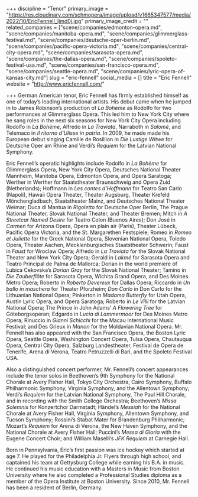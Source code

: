 +++
discipline = "Tenor"
primary_image = "https://res.cloudinary.com/schmopera/image/upload/v1665347577/media/2022/10/EricFennell_ljmd0j.jpg"
primary_image_credit = ""
related_companies = ["scene/companies/edmonton-opera.md", "scene/companies/manitoba-opera.md", "scene/companies/glimmerglass-festival.md", "scene/companies/deutsche-oper-berlin.md", "scene/companies/pacific-opera-victoria.md", "scene/companies/central-city-opera.md", "scene/companies/sarasota-opera.md", "scene/companies/the-dallas-opera.md", "scene/companies/spoleto-festival-usa.md", "scene/companies/san-francisco-opera.md", "scene/companies/seattle-opera.md", "scene/companies/lyric-opera-of-kansas-city.md"]
slug = "eric-fennell"
social_media = []
title = "Eric Fennell"
website = "http://www.ericfennell.com/"

+++
German American tenor, Eric Fennell has firmly established himself as one of today’s leading international artists.  His debut came when he jumped in to James Robinson’s production of _La Bohème_ as Rodolfo for two performances at Glimmerglass Opera. This led him to New York City where he sang roles in the next six seasons for New York City Opera including Rodolfo in _La Bohème_, Alfredo in _La Traviata_, Narraboth in _Salomé_, and Telemaco in _Il ritorno d’Ulisse in patria_.  In 2009, he made made his European debut singing Camille de Rosillion in _Die Lustige Witwe_ for Deutsche Oper am Rhine and Verdi’s _Requiem_ for the Latvian National Symphony.

Eric Fennell’s operatic highlights include Rodolfo in _La Bohème_ for Glimmerglass Opera, New York City Opera, Deutsches National Theater Mannheim, Manitoba Opera, Edmonton Opera, and Opera Saratoga; Werther in Werther for Staatstheater Braunschweig and Opera Zuid (Netherlands); Hoffmann in _Les contes d’Hoffmann_ for Teatro San Carlo (Napoli), Hawaii Opera Theater, Theater Augsburg, Theater Krefeld Mönchengladbach, Staatstheater Mainz, and Deutsches National Theater Weimar; Duca di Mantua in _Rigoletto_ for Deutsche Oper Berlin, The Prague National Theater, Slovak National Theater, and Theater Bremen; Mitch in _A Streetcar Named Desire_ for Teatro Colon (Buenos Aires); Don José in _Carmen_ for Arizona Opera, Opera en plain air (Paris), Theater Lübeck, Pacific Opera Victoria, and the St. Margarethen Festspiele; Romeo in _Romeo et Juliette_ for the Greek National Opera, Slovenian National Opera, Toledo Opera, Theater Aachen, Mecklenburgisches Staatstheater Schwerin; Faust in _Faust_ for Wroclaw Opera; Alfredo in _La Traviata_ for the Slovak National Theater and New York City Opera; Gerald in _Lakmé_ for Sarasota Opera and Teatro Principal de Palma de Mallorca; Dorian in the world premiere of Lubica Cekovska’s _Dorian Gray_ for the Slovak National Theater; Tamino in _Die Zauberflöte_ for Sarasota Opera, Wichita Grand Opera, and Des Moines Metro Opera; Roberto in _Roberto Devereux_ for Dallas Opera; Riccardo in _Un ballo in maschera_ for Theater Pforzheim; _Don Carlo_ in Don Carlo for the Lithuanian National Opera; Pinkerton in _Madama Butterfly_ for Utah Opera, Austin Lyric Opera, and Opera Saratoga; Roberto in _Le Villi_ for the Latvian National Opera; The Prince in John Adams’ _A Flowering Tree_ for Göteborgsoperan; Edgardo in _Lucia di Lammermoor_ for Des Moines Metro Opera; Rinuccio in _Gianni Schicchi_ for the Macau International Music Festival; and Des Grieux in _Manon_ for the Moldavian National Opera.  Mr. Fennell has also appeared with the San Francisco Opera, the Boston Lyric Opera, Seattle Opera, Washington Concert Opera,  Tulsa Opera, Chautauqua Opera, Central City Opera, Salzburg Landestheater, Festival de Opera de Tenerife, Arena di Verona, Teatro Petruzzelli di Bari, and the Spoleto Festival USA.

Also a distinguished concert performer, Mr. Fennell’s concert appearances include the tenor solos in Beethoven’s 9th Symphony for the National Chorale at Avery Fisher Hall, Tokyo City Orchestra, Cairo Symphony, Buffalo Philharmonic Symphony, Virginia Symphony, and the Allentown Symphony; Verdi’s _Requiem_ for the Latvian National Symphony, The Paul Hill Chorale, and in recording with the Smith College Orchestra; Beethoven’s _Missa Solemnis_ for Konzertchor Darmstadt; Händel’s _Messiah_ for the National Chorale at Avery Fisher Hall, Virginia Symphony, Allentown Symphony, and Tucson Symphony; Rossini’s Stabat Mater for Brandenburg Philharmonic; Mozart’s _Requiem_ for Arena di Verona, the New Haven Symphony, and the National Chorale at Avery Fisher Hall; Puccini’s _Messa di Gloria_ with the Eugene Concert Choir; and William Maselli’s _JFK Requiem_ at Carnegie Hall.

Born in Pennsylvania, Eric’s first passion was ice hockey which started at age 7.  He played for the Philadelphia Jr. Flyers through high school, and captained his team at Gettysburg College while earning his B.A. in music.  He continued his music education with a Masters in Music from Boston University where he also completed a Professional Studies diploma as a member of the Opera Institute at Boston University.  Since 2010, Mr. Fennell has been a resident of Berlin, Germany.